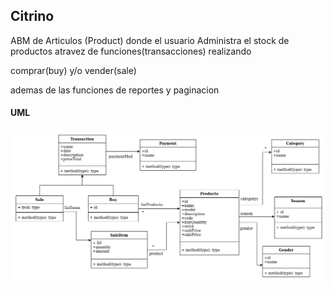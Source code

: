 
## Citrino

ABM de Articulos (Product) donde el usuario Administra el stock de productos atravez de funciones(transacciones) realizando

comprar(buy)        y/o        vender(sale)

ademas de las funciones de reportes y paginacion 

#### UML

![uml](uml/citrino.png)



